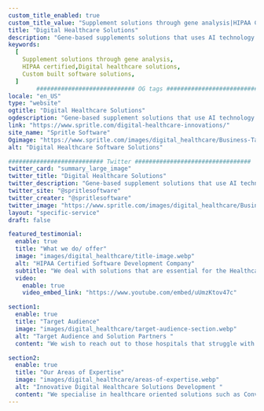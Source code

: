 ```yaml
---
custom_title_enabled: true
custom_title_value: "Supplement solutions through gene analysis|HIPAA Certified Software development companies"
title: "Digital Healthcare Solutions"
description: "Gene-based supplements solutions that uses AI technology in Healthcare industries.We are HIPAA certified and offer custom built digital healthcare solutions."
keywords:
  [
    Supplement solutions through gene analysis,
    HIPAA certified,Digital healthcare solutions,
    Custom built software solutions,
  ]
        ############################ OG tags #################################
locale: "en_US"
type: "website"
ogtitle: "Digital Healthcare Solutions"
ogdescription: "Gene-based supplement solutions that use AI technology in Healthcare.We are HIPAA certified and offer custom built digital healthcare solutions for hospitals to improve their performance." 
link: "https://www.spritle.com/digital-healthcare-innovations/"
site_name: "Spritle Software"
Ogimage: "https://www.spritle.com/images/digital_healthcare/Business-Target-Audience.webp.pagespeed.ce.WkfbS_QTE-.webp"
alt: "Digital Healthcare Software Solutions" 

########################### Twitter #################################
twitter_card: "summary_large_image"
twitter_title: "Digital Healthcare Solutions" 
twitter_description: "Gene-based supplement solutions that use AI technology in Healthcare.We are HIPAA certified and offer custom built digital healthcare solutions for hospitals to improve their performance." 
twitter_site: "@spritlesoftware"
twitter_creater: "@spritlesoftware"
twitter_image: "https://www.spritle.com/images/digital_healthcare/Business-Target-Audience.webp.pagespeed.ce.WkfbS_QTE-.webp" 
layout: "specific-service"
draft: false

featured_testimonial:
  enable: true
  title: "What we do/ offer"
  image: "images/digital_healthcare/title-image.webp"
  alt: "HIPAA Certified Software Development Company"
  subtitle: "We deal with solutions that are essential for the Healthcare Industry to keep up with the continuous change in the way technology is used. It is also safe to say that our solutions will play a crucial role in establishing the statement that Hospital Automation 4.0 is in full throttle."
  video:
    enable: true
    video_embed_link: "https://www.youtube.com/embed/uUmzKtov47c"

section1:
  enable: true
  title: "Target Audience"
  image: "images/digital_healthcare/target-audience-section.webp"
  alt: "Target Audience and Solution Partners "
  content: "We wish to reach out to those hospitals that struggle with making or taking appointments, pre, and post-surgery checkups, regular follow-ups for Health Analysis, and other genomic-based needs as well. In short, we wish to approach hospitals and pharmaceutical companies to implement a solution that raises efficiency for them."

section2:
  enable: true
  title: "Our Areas of Expertise"
  image: "images/digital_healthcare/areas-of-expertise.webp"
  alt: "Innovative Digital Healthcare Solutions Development "
  content: "We specialise in healthcare oriented solutions such as Conversational AI Voice Bot, Genomic solutions for analysis and research, and much more but that not all if there's a particular solution that you are looking for we can get that done for you as well."
---
```

